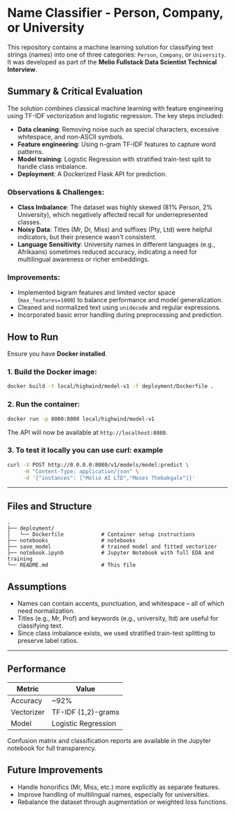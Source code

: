 
# Name Classifier - Person, Company, or University

This repository contains a machine learning solution for classifying text strings (names) into one of three categories: `Person`, `Company`, or `University`. It was developed as part of the **Melio Fullstack Data Scientist Technical Interview**.


## Summary & Critical Evaluation

The solution combines classical machine learning with feature engineering using TF-IDF vectorization and logistic regression. The key steps included:
- **Data cleaning**: Removing noise such as special characters, excessive whitespace, and non-ASCII symbols.
- **Feature engineering**: Using n-gram TF-IDF features to capture word patterns.
- **Model training**: Logistic Regression with stratified train-test split to handle class imbalance.
- **Deployment**: A Dockerized Flask API for prediction.

### Observations & Challenges:
- **Class Imbalance**: The dataset was highly skewed (81% Person, 2% University), which negatively affected recall for underrepresented classes.
- **Noisy Data**: Titles (Mr, Dr, Miss) and suffixes (Pty, Ltd) were helpful indicators, but their presence wasn't consistent.
- **Language Sensitivity**: University names in different languages (e.g., Afrikaans) sometimes reduced accuracy, indicating a need for multilingual awareness or richer embeddings.

### Improvements:
- Implemented bigram features and limited vector space (`max_features=1000`) to balance performance and model generalization.
- Cleaned and normalized text using `unidecode` and regular expressions.
- Incorporated basic error handling during preprocessing and prediction.


## How to Run

Ensure you have **Docker installed**.

### 1. Build the Docker image:

```bash
docker build -t local/highwind/model-v1 -f deployment/Dockerfile .
```

### 2. Run the container:

```bash
docker run -p 8080:8080 local/highwind/model-v1
```

The API will now be available at `http://localhost:8080`.

### 3. To test it locally you can use curl: example

```bash
curl -X POST http://0.0.0.0:8080/v1/models/model:predict \
     -H "Content-Type: application/json" \
     -d '{"instances": ["Melio AI LTD","Moses Thobakgale"]}'


```


---

## Files and Structure

```
.
├── deployment/
│   └── Dockerfile            # Container setup instructions
├── notebooks                 # notebooks
├── save_model                # trained model and fitted vectorizer
├── notebook.ipynb            # Jupyter Notebook with full EDA and training
└── README.md                 # This file
```


## Assumptions

- Names can contain accents, punctuation, and whitespace – all of which need normalization.
- Titles (e.g., Mr, Prof) and keywords (e.g., university, ltd) are useful for classifying text.
- Since class imbalance exists, we used stratified train-test splitting to preserve label ratios.

---

## Performance

| Metric        | Value     |
|---------------|-----------|
| Accuracy      | ~92%      |
| Vectorizer    | TF-IDF (1,2)-grams |
| Model         | Logistic Regression |

Confusion matrix and classification reports are available in the Jupyter notebook for full transparency.

## Future Improvements

- Handle honorifics (Mr, Miss, etc.) more explicitly as separate features.
- Improve handling of multilingual names, especially for universities.
- Rebalance the dataset through augmentation or weighted loss functions.



